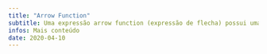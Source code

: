 ```yaml
---
title: "Arrow Function"
subtitle: Uma expressão arrow function (expressão de flecha) possui uma sintaxe mais curta comparada a uma expressão de função comum, não possui seu próprio this, arguments, super ou new.targets, são expressões de função sendo assim são melhor aplicadas para funções que não sejam métodos, não tem métodos construtores, atualmente outras linguagens de programação estão começando a prestar suporte a arrow function.
infos: Mais conteúdo
date: 2020-04-10
---
```


